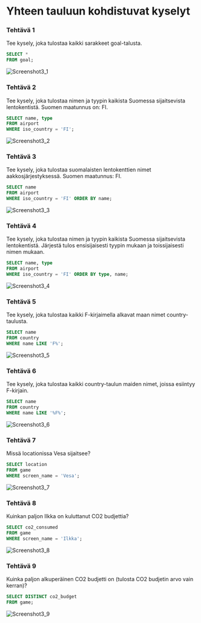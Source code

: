 # Yhteen tauluun kohdistuvat kyselyt

### Tehtävä 1

Tee kysely, joka tulostaa kaikki sarakkeet goal-talusta.
```sql
SELECT * 
FROM goal;
```
![Screenshot3_1](Screenshot3_1.png)

### Tehtävä 2

Tee kysely, joka tulostaa nimen ja tyypin kaikista Suomessa sijaitsevista lentokentistä. Suomen maatunnus on: FI.
```sql
SELECT name, type 
FROM airport 
WHERE iso_country = 'FI';
```
![Screenshot3_2](Screenshot3_2.png)

### Tehtävä 3

Tee kysely, joka tulostaa suomalaisten lentokenttien nimet aakkosjärjestyksessä. Suomen maatunnus: FI.
```sql
SELECT name 
FROM airport 
WHERE iso_country = 'FI' ORDER BY name;
```
![Screenshot3_3](Screenshot3_3.png)

### Tehtävä 4

Tee kysely, joka tulostaa nimen ja tyypin kaikista Suomessa sijaitsevista lentokentistä. Järjestä tulos ensisijaisesti tyypin mukaan ja toissijaisesti nimen mukaan.
```sql
SELECT name, type 
FROM airport 
WHERE iso_country = 'FI' ORDER BY type, name;
```
![Screenshot3_4](Screenshot3_4.png)

### Tehtävä 5

Tee kysely, joka tulostaa kaikki F-kirjaimella alkavat maan nimet country-taulusta.
```sql
SELECT name 
FROM country 
WHERE name LIKE 'F%';
```
![Screenshot3_5](Screenshot3_5.png)

### Tehtävä 6

Tee kysely, joka tulostaa kaikki country-taulun maiden nimet, joissa esiintyy F-kirjain.

```sql
SELECT name 
FROM country 
WHERE name LIKE '%F%';
```
![Screenshot3_6](Screenshot3_6.png)

### Tehtävä 7

Missä locationissa Vesa sijaitsee?
```sql
SELECT location 
FROM game 
WHERE screen_name = 'Vesa';
```
![Screenshot3_7](Screenshot3_7.png)

### Tehtävä 8

Kuinkan paljon Ilkka on kuluttanut CO2 budjettia?
```sql
SELECT co2_consumed 
FROM game 
WHERE screen_name = 'Ilkka';
```
![Screenshot3_8](Screenshot3_8.png)

### Tehtävä 9

Kuinka paljon alkuperäinen CO2 budjetti on (tulosta CO2 budjetin arvo vain kerran)?
```sql
SELECT DISTINCT co2_budget 
FROM game;
```
![Screenshot3_9](Screenshot3_9.png)
